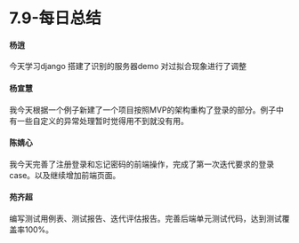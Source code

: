 # 7.9-每日总结

#### 杨逍
今天学习django 搭建了识别的服务器demo 对过拟合现象进行了调整
#### 杨宣慧
我今天根据一个例子新建了一个项目按照MVP的架构重构了登录的部分。例子中有一些自定义的异常处理暂时觉得用不到就没有用。
#### 陈婧心
我今天完善了注册登录和忘记密码的前端操作，完成了第一次迭代要求的登录case。以及继续增加前端页面。
#### 苑齐超
编写测试用例表、测试报告、迭代评估报告。完善后端单元测试代码，达到测试覆盖率100%。

